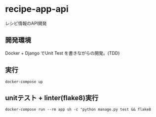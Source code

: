 # recipe-app-api
レシピ情報のAPI開発

## 開発環境
Docker + Django でUnit Test を書きながらの開発。(TDD)

## 実行
`docker-compose up`

## unitテスト + linter(flake8)実行
`docker-compose run --rm app sh -c "python manage.py test && flake8`

